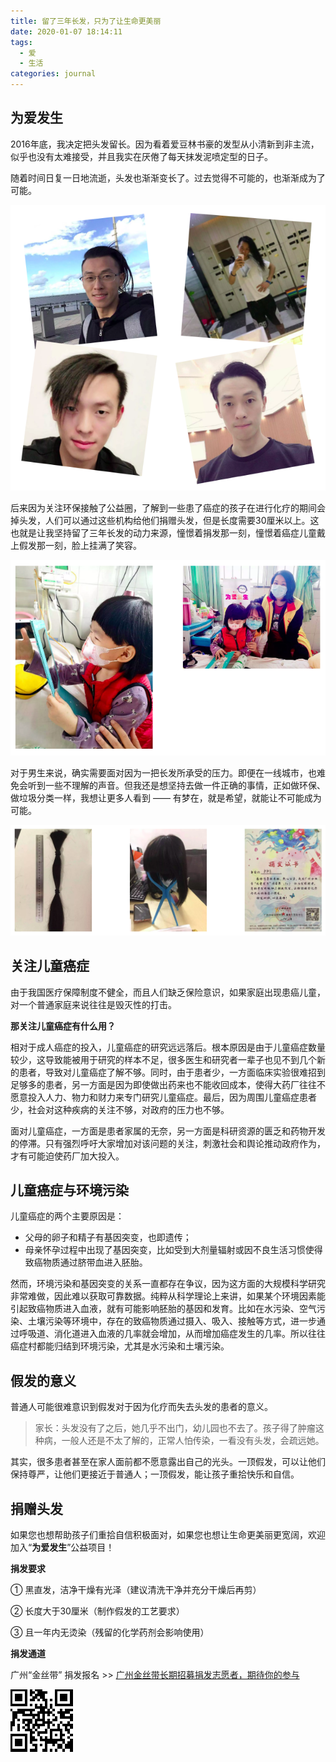 ```yaml
---
title: 留了三年长发，只为了让生命更美丽
date: 2020-01-07 18:14:11
tags: 
  - 爱
  - 生活
categories: journal
---
```


## 为爱发生

2016年底，我决定把头发留长。因为看着爱豆林书豪的发型从小清新到非主流，似乎也没有太难接受，并且我实在厌倦了每天抹发泥喷定型的日子。

随着时间日复一日地流逝，头发也渐渐变长了。过去觉得不可能的，也渐渐成为了可能。

![](/images/journal/20191208-cut-my-long-hair.png)

后来因为关注环保接触了公益圈，了解到一些患了癌症的孩子在进行化疗的期间会掉头发，人们可以通过这些机构给他们捐赠头发，但是长度需要30厘米以上。这也就是让我坚持留了三年长发的动力来源，憧憬着捐发那一刻，憧憬着癌症儿童戴上假发那一刻，脸上挂满了笑容。

![](/images/journal/20191208-cut-my-long-hair-02.png)

对于男生来说，确实需要面对因为一把长发所承受的压力。即便在一线城市，也难免会听到一些不理解的声音。但我还是想坚持去做一件正确的事情，正如做环保、做垃圾分类一样，我想让更多人看到 —— 有梦在，就是希望，就能让不可能成为可能。

![](/images/journal/20191208-cut-my-long-hair-03.png)

## 关注儿童癌症

由于我国医疗保障制度不健全，而且人们缺乏保险意识，如果家庭出现患癌儿童，对一个普通家庭来说往往是毁灭性的打击。

**那关注儿童癌症有什么用？**

相对于成人癌症的投入，儿童癌症的研究远远落后。根本原因是由于儿童癌症数量较少，这导致能被用于研究的样本不足，很多医生和研究者一辈子也见不到几个新的患者，导致对儿童癌症了解不够。同时，由于患者少，一方面临床实验很难招到足够多的患者，另一方面是因为即使做出药来也不能收回成本，使得大药厂往往不愿意投入人力、物力和财力来专门研究儿童癌症。最后，因为周围儿童癌症患者少，社会对这种疾病的关注不够，对政府的压力也不够。

面对儿童癌症，一方面是患者家属的无奈，另一方面是科研资源的匮乏和药物开发的停滞。只有强烈呼吁大家增加对该问题的关注，刺激社会和舆论推动政府作为，才有可能迫使药厂加大投入。

## 儿童癌症与环境污染

儿童癌症的两个主要原因是：

- 父母的卵子和精子有基因突变，也即遗传；
- 母亲怀孕过程中出现了基因突变，比如受到大剂量辐射或因不良生活习惯使得致癌物质通过脐带血进入胚胎。

然而，环境污染和基因突变的关系一直都存在争议，因为这方面的大规模科学研究非常难做，因此难以获取可靠数据。纯粹从科学理论上来讲，如果某个环境因素能引起致癌物质进入血液，就有可能影响胚胎的基因和发育。比如在水污染、空气污染、土壤污染等环境中，存在的致癌物质通过摄入、吸入、接触等方式，进一步通过呼吸道、消化道进入血液的几率就会增加，从而增加癌症发生的几率。所以往往癌症村都能归结到环境污染，尤其是水污染和土壤污染。

## 假发的意义

普通人可能很难意识到假发对于因为化疗而失去头发的患者的意义。

> 家长：头发没有了之后，她几乎不出门，幼儿园也不去了。孩子得了肿瘤这种病，一般人还是不太了解的，正常人怕传染，一看没有头发，会疏远她。

其实，很多患者甚至在家人面前都不愿意露出自己的光头。一顶假发，可以让他们保持尊严，让他们更接近于普通人；一顶假发，能让孩子重拾快乐和自信。

## 捐赠头发

如果您也想帮助孩子们重拾自信积极面对，如果您也想让生命更美丽更宽阔，欢迎加入“**为爱发生**”公益项目！

**捐发要求**

① 黑直发，洁净干燥有光泽（建议清洗干净并充分干燥后再剪）

② 长度大于30厘米（制作假发的工艺要求）

③ 且一年内无烫染（残留的化学药剂会影响使用）


**捐发通道**

广州“金丝带” 捐发报名 >> [广州金丝带长期招募捐发志愿者，期待你的参与](https://ff.lingxi360.com/f?fid=D793sJcDc&utm_bccid=LXE4yAbi)

![](/images/journal/20191208-cut-my-long-hair-04.png)
